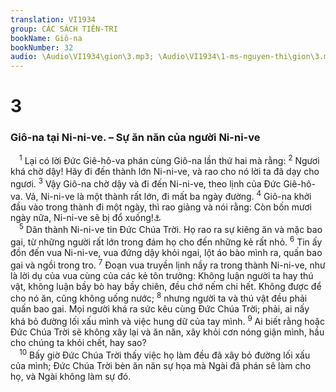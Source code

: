 ```yaml
---
translation: VI1934
group: CÁC SÁCH TIÊN-TRI
bookName: Giô-na 
bookNumber: 32
audio: \Audio\VI1934\gion\3.mp3; \Audio\VI1934\1-ms-nguyen-thi\gion\3.mp3
---
```


<div class="title"><h1>3</h1><h3>Giô-na tại Ni-ni-ve. – Sự ăn năn của người Ni-ni-ve</h3></div>
<span class="verse gion_3_1"> <sup>1</sup> Lại có lời Đức Giê-hô-va phán cùng Giô-na lần thứ hai mà rằng: </span>
<span class="verse gion_3_2"><sup>2</sup> Ngươi khá chờ dậy! Hãy đi đến thành lớn Ni-ni-ve, và rao cho nó lời ta đã dạy cho ngươi. </span>
<span class="verse gion_3_3"><sup>3</sup> Vậy Giô-na chờ dậy và đi đến Ni-ni-ve, theo lịnh của Đức Giê-hô-va. Vả, Ni-ni-ve là một thành rất lớn, đi mất ba ngày đường. </span>
<span class="verse gion_3_4"><sup>4</sup> Giô-na khởi đầu vào trong thành đi một ngày, thì rao giảng và nói rằng: Còn bốn mươi ngày nữa, Ni-ni-ve sẽ bị đổ xuống!<a data-toggle="tooltip" data-placement="bottom" title="Mat 12:41; Lu 11:32">⚓</a><br/></span>
<span class="verse gion_3_5"> <sup>5</sup> Dân thành Ni-ni-ve tin Đức Chúa Trời. Họ rao ra sự kiêng ăn và mặc bao gai, từ những người rất lớn trong đám họ cho đến những kẻ rất nhỏ. </span>
<span class="verse gion_3_6"><sup>6</sup> Tin ấy đồn đến vua Ni-ni-ve, vua đứng dậy khỏi ngai, lột áo bào mình ra, quấn bao gai và ngồi trong tro. </span>
<span class="verse gion_3_7"><sup>7</sup> Đoạn vua truyền lịnh nầy ra trong thành Ni-ni-ve, như là lời dụ của vua cùng của các kẻ tôn trưởng: Không luận người ta hay thú vật, không luận bầy bò hay bầy chiên, đều chớ nếm chi hết. Không được để cho nó ăn, cũng không uống nước; </span>
<span class="verse gion_3_8"><sup>8</sup> nhưng người ta và thú vật đều phải quấn bao gai. Mọi người khá ra sức kêu cùng Đức Chúa Trời; phải, ai nấy khá bỏ đường lối xấu mình và việc hung dữ của tay mình. </span>
<span class="verse gion_3_9"><sup>9</sup> Ai biết rằng hoặc Đức Chúa Trời sẽ không xây lại và ăn năn, xây khỏi cơn nóng giận mình, hầu cho chúng ta khỏi chết, hay sao? <br/></span>
<span class="verse gion_3_10"> <sup>10</sup> Bấy giờ Đức Chúa Trời thấy việc họ làm đều đã xây bỏ đường lối xấu của mình; Đức Chúa Trời bèn ăn năn sự họa mà Ngài đã phán sẽ làm cho họ, và Ngài không làm sự đó. <br/> <br/></span>
